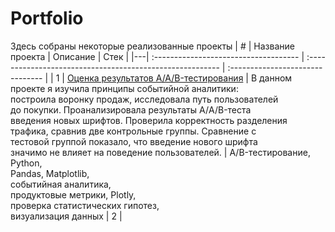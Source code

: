 # Portfolio
Здесь собраны некоторые реализованные проекты
| # | Название проекта                      | Описание                                                  |  Стек                            |
|---| :------------------------------------ | :-------------------------------------------------------- | :------------------------------- |
| 1 | [Оценка результатов A/A/B-тестирования](https://github.com/AlisaLisaAlisa/Portfolio/tree/main/Food_startup_fonts) | В данном проекте я изучила принципы событийной аналитики: <br/> построила воронку продаж, исследовала путь пользователей <br/> до покупки. Проанализировала результаты А/A/B-теста <br/> введения новых шрифтов. Проверила корректность разделения <br/> трафика, сравнив две контрольные группы. Сравнение с <br/> тестовой группой показало, что введение нового шрифта <br/> значимо не влияет на поведение пользователей. | A/B-тестирование, Python, <br/> Pandas, Matplotlib, <br/> событийная аналитика, <br/> продуктовые метрики, Plotly, <br/> проверка статистических гипотез, <br/> визуализация данных
| 2 |                                              
